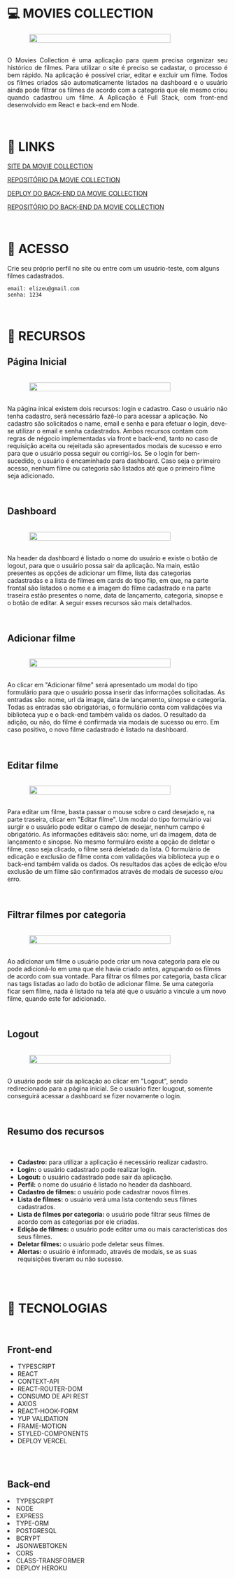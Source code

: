 <h1>💻 MOVIES COLLECTION</h1>

<div style="display:flex; justify-content:center">
<img width="80%" src="./src/assets/dashboard.jpg">
</div>

<br>

<p style="text-align:justify">O Movies Collection é uma aplicação para quem precisa organizar seu histórico de filmes. Para utilizar o site é preciso se cadastar, o processo é bem rápido. Na aplicação é possível criar, editar e excluir um filme. Todos os filmes criados são automaticamente listados na dashboard e o usuário ainda pode filtrar os filmes de acordo com a categoria que ele mesmo criou quando cadastrou um filme. A Aplicação é Full Stack, com front-end desenvolvido em React e back-end em Node.</p><br>

<h1>🔗 LINKS</h1>

<a href="https://project-movie-collection-frontend.vercel.app/" target="_blank">SITE DA MOVIE COLLECTION</a>

<a href="https://github.com/elizeu-vasconcelos1992/project-movie-collection-frontend" target="_blank">REPOSITÓRIO DA MOVIE COLLECTION</a>

<a href="https://movies-collection-test.herokuapp.com/" target="_blank">DEPLOY DO BACK-END DA MOVIE COLLECTION</a>

<a href="https://github.com/elizeu-vasconcelos1992/project-movie-collection-backend" target="_blank">REPOSITÓRIO DO BACK-END DA MOVIE COLLECTION</a>

<br>

<h1>🔗 ACESSO</h1>

<p>Crie seu próprio perfil no site ou entre com um usuário-teste, com alguns filmes cadastrados.</p>

```
email: elizeu@gmail.com
senha: 1234
```

<br>

<h1>🔨 RECURSOS</h1>

<h2> Página Inicial </h2>

<br>

<div style="display:flex; justify-content:center">
<img width="80%" src="./src/assets/initPage.gif">
</div>

<br>

<p>Na página inical existem dois recursos: login e cadastro. Caso o usuário não tenha cadastro, será necessário fazê-lo para acessar a aplicação. No cadastro são solicitados o name, email e senha e para efetuar o login, deve-se utilizar o email e senha cadastrados. Ambos recursos contam com regras de négocio implementadas via front e back-end, tanto no caso de requisição aceita ou rejeitada são apresentados modais de sucesso e erro para que o usuário possa seguir ou corrigí-los. Se o login for bem-sucedido, o usuário é encaminhado para dashboard. Caso seja o primeiro acesso, nenhum filme ou categoria são listados até que o primeiro filme seja adicionado.</p>

<br>

<h2> Dashboard </h2>

<br>

<div style="display:flex; justify-content:center">
<img width="80%" src="./src/assets/dashboard_2.gif">
</div>

<br>

<p>Na header da dashboard é listado o nome do usuário e existe o botão de logout, para que o usuário possa sair da aplicação. Na main, estão presentes as opções de adicionar um filme, lista das categorias cadastradas e a lista de filmes em cards do tipo flip, em que, na parte frontal são listados o nome e a imagem do filme cadastrado e na parte traseira estão presentes o nome, data de lançamento, categoria, sinopse e o botão de editar. A seguir esses recursos são mais detalhados. </p>

<br>

<h2> Adicionar filme </h2>

<br>

<div style="display:flex; justify-content:center">
<img width="80%" src="./src/assets/addMovie.gif">
</div>

<br>

<p>Ao clicar em "Adicionar filme" será apresentado um modal do tipo formulário para que o usuário possa inserir das informações solicitadas. As entradas são: nome, url da image, data de lançamento, sinopse e categoria. Todas as entradas são obrigatórias, o formulário conta com validações via biblioteca yup e o back-end também valida os dados. O resultado da adição, ou não, do filme é confirmada via modais de sucesso ou erro. Em caso positivo, o novo filme cadastrado é listado na dashboard. </p>

<br>

<h2> Editar filme </h2>

<br>

<div style="display:flex; justify-content:center">
<img width="80%" src="./src/assets/editMovie.gif">
</div>

<br>

<p>Para editar um filme, basta passar o mouse sobre o card desejado e, na parte traseira, clicar em "Editar filme". Um modal do tipo formulário vai surgir e o usuário pode editar o campo de desejar, nenhum campo é obrigatório. As informações editáveis são: nome, url da imagem, data de lançamento e sinopse. No mesmo formuláro existe a opção de deletar o filme, caso seja clicado, o filme será deletado da lista. O formulário de edicação e exclusão de filme conta com validações via biblioteca yup e o back-end também valida os dados. Os resultados das ações de edição e/ou exclusão de um filme são confirmados através de modais de sucesso e/ou erro.</p>

<br>

<h2> Filtrar filmes por categoria </h2>

<br>

<div style="display:flex; justify-content:center">
<img width="80%" src="./src/assets/listMovies.gif">
</div>

<br>

<p>Ao adicionar um filme o usuário pode criar um nova categoria para ele ou pode adicioná-lo em uma que ele havia criado antes, agrupando os filmes de acordo com sua vontade. Para filtrar os filmes por categoria, basta clicar nas tags listadas ao lado do botão de adicionar filme. Se uma categoria ficar sem filme, nada é listado na tela até que o usuário a vincule a um novo filme, quando este for adicionado.</p>

<br>

<h2> Logout </h2>

<br>

<div style="display:flex; justify-content:center">
<img width="80%" src="./src/assets/logout.gif">
</div>

<br>

<p>O usuário pode sair da aplicação ao clicar em "Logout", sendo redirecionado para a página inicial. Se o usuário fizer lougout, somente conseguirá acessar a dashboard se fizer novamente o login.</p>

<br>

<h2> Resumo dos recursos </h2>

<br>

<ul>
<li><strong>Cadastro:</strong> para utilizar a aplicação é necessário realizar cadastro.</li>
<li><strong>Login:</strong> o usuário cadastrado pode realizar login.</li>
<li><strong>Logout:</strong> o usuário cadastrado pode sair da aplicação.</li>
<li><strong>Perfil:</strong> o nome do usuário é listado no header da dashboard.</li>
<li><strong>Cadastro de filmes:</strong> o usuário pode cadastrar novos filmes.</li>
<li><strong>Lista de filmes:</strong> o usuário verá uma lista contendo seus filmes cadastrados.</li>
<li><strong>Lista de filmes por categoria:</strong> o usuário pode filtrar seus filmes de acordo com as categorias por ele criadas.</li>
<li><strong>Edição de filmes:</strong> o usuário pode editar uma ou mais características dos seus filmes.</li>
<li><strong>Deletar filmes:</strong> o usuário pode deletar seus filmes.</li>
<li><strong>Alertas:</strong> o usuário é informado, através de modais, se as suas requisições tiveram ou não sucesso.</li>
</ul><br>

<br>

<h1>🚀 TECNOLOGIAS</h1>

<br>

<h2> Front-end </h2>

<ul>
<li>TYPESCRIPT</li>
<li>REACT</li>
<li>CONTEXT-API</li>
<li>REACT-ROUTER-DOM</li>
<li>CONSUMO DE API REST</li>
<li>AXIOS</li>
<li>REACT-HOOK-FORM</li>
<li>YUP VALIDATION</li>
<li>FRAME-MOTION</li>
<li>STYLED-COMPONENTS</li>
<li>DEPLOY VERCEL</li>
</ul>

<br>

<br>

<h2> Back-end </h2>

<li>TYPESCRIPT</li>
<li>NODE</li>
<li>EXPRESS</li>
<li>TYPE-ORM</li>
<li>POSTGRESQL</li>
<li>BCRYPT</li>
<li>JSONWEBTOKEN</li>
<li>CORS</li>
<li>CLASS-TRANSFORMER</li>
<li>DEPLOY HEROKU</li>
</ul>

<br>
